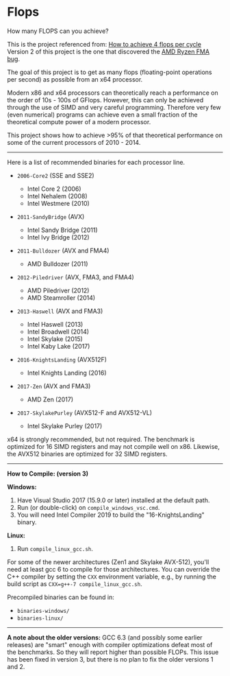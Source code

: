 Flops
=====

How many FLOPS can you achieve?

This is the project referenced from: [How to achieve 4 flops per cycle](http://stackoverflow.com/q/8389648/922184)<br>
Version 2 of this project is the one that discovered the [AMD Ryzen FMA bug](https://www.digitaltrends.com/computing/ryzen-amd-bios-fix-fma3-crash/).

The goal of this project is to get as many flops (floating-point operations per second) as possible from an x64 processor.

Modern x86 and x64 processors can theoretically reach a performance on the order of 10s - 100s of GFlops.
However, this can only be achieved through the use of SIMD and very careful programming.
Therefore very few (even numerical) programs can achieve even a small fraction of the theoretical compute power of a modern processor.

This project shows how to achieve >95% of that theoretical performance on some of the current processors of 2010 - 2014.

-----

Here is a list of recommended binaries for each processor line.

 - `2006-Core2` (SSE and SSE2)
    - Intel Core 2 (2006)
    - Intel Nehalem (2008)
    - Intel Westmere (2010)

 - `2011-SandyBridge` (AVX)
    - Intel Sandy Bridge (2011)
    - Intel Ivy Bridge (2012)

 - `2011-Bulldozer` (AVX and FMA4)
    - AMD Bulldozer (2011)

 - `2012-Piledriver` (AVX, FMA3, and FMA4)
    - AMD Piledriver (2012)
    - AMD Steamroller (2014)

 - `2013-Haswell` (AVX and FMA3)
    - Intel Haswell (2013)
    - Intel Broadwell (2014)
    - Intel Skylake (2015)
    - Intel Kaby Lake (2017)

 - `2016-KnightsLanding` (AVX512F)
    - Intel Knights Landing (2016)

 - `2017-Zen` (AVX and FMA3)
    - AMD Zen (2017)

 - `2017-SkylakePurley` (AVX512-F and AVX512-VL)
    - Intel Skylake Purley (2017)

x64 is strongly recommended, but not required. The benchmark is optimized for 16 SIMD registers and may not compile well on x86. Likewise, the AVX512 binaries are optimized for 32 SIMD registers.

-----

**How to Compile: (version 3)**

**Windows:**
 1. Have Visual Studio 2017 (15.9.0 or later) installed at the default path.
 2. Run (or double-click) on `compile_windows_vsc.cmd`.
 3. You will need Intel Compiler 2019 to build the "16-KnightsLanding" binary.

**Linux:**
 1. Run `compile_linux_gcc.sh`.

 For some of the newer architectures (Zen1 and Skylake AVX-512), you'll need at least gcc 6 to compile for those architectures. You can override the C++ compiler by setting the `CXX` environment variable, e.g., by running the build script as `CXX=g++-7 compile_linux_gcc.sh`.

Precompiled binaries can be found in:
 - `binaries-windows/`
 - `binaries-linux/`

-----

**A note about the older versions:**
GCC 6.3 (and possibly some earlier releases) are "smart" enough with compiler optimizations defeat most of the benchmarks. So they will report higher than possible FLOPs. This issue has been fixed in version 3, but there is no plan to fix the older versions 1 and 2.
